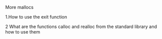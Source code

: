 More mallocs

1.How to use the exit function

2 What are the functions calloc and realloc from the standard library and how to use them
